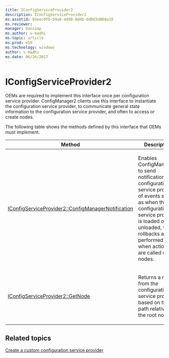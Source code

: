 ```yaml
---
title: IConfigServiceProvider2
description: IConfigServiceProvider2
ms.assetid: 8deec0fb-59a6-4d08-8ddb-6d0d3d868a10
ms.reviewer: 
manager: dansimp
ms.author: v-madhi
ms.topic: article
ms.prod: w10
ms.technology: windows
author: v-madhi
ms.date: 06/26/2017
---
```


# IConfigServiceProvider2


OEMs are required to implement this interface once per configuration service provider. ConfigManager2 clients use this interface to instantiate the configuration service provider, to communicate general state information to the configuration service provider, and often to access or create nodes.

The following table shows the methods defined by this interface that OEMs must implement.

<table>
<colgroup>
<col width="50%" />
<col width="50%" />
</colgroup>
<thead>
<tr class="header">
<th>Method</th>
<th>Description</th>
</tr>
</thead>
<tbody>
<tr class="odd">
<td><p><a href="iconfigserviceprovider2configmanagernotification.md" data-raw-source="[IConfigServiceProvider2::ConfigManagerNotification](iconfigserviceprovider2configmanagernotification.md)">IConfigServiceProvider2::ConfigManagerNotification</a></p></td>
<td><p>Enables ConfigManager2 to send notifications to a configuration service provider of events such as when the configuration service provider is loaded or unloaded, when rollbacks are performed, and when actions are called on nodes.</p></td>
</tr>
<tr class="even">
<td><p><a href="iconfigserviceprovider2getnode.md" data-raw-source="[IConfigServiceProvider2::GetNode](iconfigserviceprovider2getnode.md)">IConfigServiceProvider2::GetNode</a></p></td>
<td><p>Returns a node from the configuration service provider based on the path relative to the root node.</p></td>
</tr>
</tbody>
</table>

 

## Related topics

[Create a custom configuration service provider](create-a-custom-configuration-service-provider.md)

 






